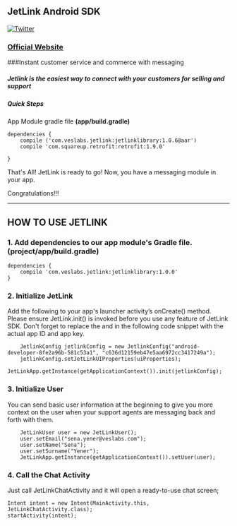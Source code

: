 

## JetLink Android SDK
[![Twitter](https://app.jetlink.io/Assets/custom/img/jetlink_logo.png)](https://twitter.com/jetlink_io)
### [Official Website](https://jetlink.io/)

###Instant customer service and commerce with messaging

##### Jetlink is the easiest way to connect with your customers for selling and support

##### Quick Steps

App Module gradle file **(app/build.gradle)**
```
dependencies {
    compile ('com.veslabs.jetlink:jetlinklibrary:1.0.6@aar')
    compile 'com.squareup.retrofit:retrofit:1.9.0'

}
```

That's All! JetLink is ready to go! Now, you have a messaging module in your app.

Congratulations!!!



----------------------------------------------------------------------------------------


## HOW TO USE JETLINK

### 1. Add dependencies to our app module's Gradle file. (project/app/build.gradle)

```
dependencies {
    compile 'com.veslabs.jetlink:jetlinklibrary:1.0.0'
}
```




### 2. Initialize JetLink

Add the following to your app's launcher activity’s onCreate() method. Please ensure JetLink.init() is invoked before you use any feature of JetLink SDK. 
Don't forget to replace the <YOUR-APP-ID> and <YOUR-APP-KEY> in the following code snippet with the actual app ID and app key.   

```
	JetlinkConfig jetlinkConfig = new JetlinkConfig("android-developer-8fe2a96b-581c53a1", "c636d12159eb47e5aa6972cc3417249a");
    jetlinkConfig.setJetLinkUIProperties(uiProperties);
    JetLinkApp.getInstance(getApplicationContext()).init(jetlinkConfig);
```


### 3. Initialize User

You can send basic user information at the beginning to give you more context on the user when your support agents are messaging back and forth with them.         
```
	JetLinkUser user = new JetLinkUser();
	user.setEmail("sena.yener@veslabs.com");
	user.setName("Sena");
	user.setSurname("Yener");
	JetLinkApp.getInstance(getApplicationContext()).setUser(user);
```


### 4. Call the Chat Activity

Just call JetLinkChatActivity and it will open a ready-to-use chat screen;

```
Intent intent = new Intent(MainActivity.this, JetLinkChatActivity.class);
startActivity(intent);
```
